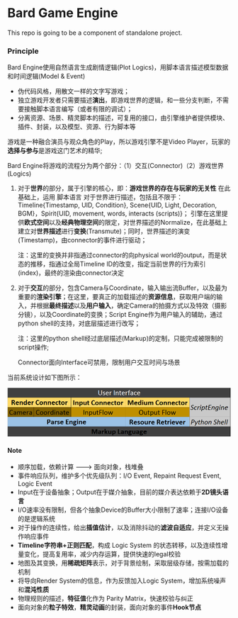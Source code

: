 # Bard Game Engine

This repo is going to be a component of standalone project.



### Principle
Bard Engine使用自然语言生成剧情逻辑(Plot Logics)，用脚本语言描述模型数据和时间逻辑(Model & Event)
* 伪代码风格，用散文一样的文字写游戏；
* 独立游戏开发者只需要描述**演出**，即游戏世界的逻辑，和一些分支判断，不需要接触脚本语言编写（或者有限的调试）；
* 分离资源、场景、精灵脚本的描述，可复用的接口，由引擎维护者提供模块、插件、封装，以及模型、资源、行为脚本等

游戏是一种融合演员与观众角色的Play，所以游戏引擎不是Video Player，玩家的**选择与参与**是游戏这门艺术的精华;

Bard Engine将游戏的流程分为两个部分：（1）交互(Connector)（2）游戏世界(Logics)
1. 对于**世界**的部分，属于引擎的核心，即：**游戏世界的存在与玩家的无关性**
在此基础上，运用 脚本语言 对于世界进行描述，包括且不限于：Timeline{Timestamp, UID, Condition}, Scene{UID, Light, Decoration, BGM}，Spirit{UID, movement, words, interacts (scripts)}；
引擎在这里提供**欧式空间**以及**经典物理空间**的限定，对世界描述的Normalize，在此基础上建立对**世界描述**进行**变换**(Transmute)；同时，世界描述的演变(Timestamp)，由connector的事件进行驱动；

   注：这里的变换并非指通过connector的向physical world的output，而是状态的推移，指通过全局Timeline ID的改变，指定当前世界的行为索引(index)，最终的渲染由connector决定

2. 对于**交互**的部分，包含Camera与Coordinate，输入输出流Buffer，以及最为重要的**渲染引擎**；在这里，要真正的加载描述的**资源信息**，获取用户端的输入，并根据**最终描述**以及**用户输入**，确定Camera的拍摄方式以及特效（摄影分镜），以及Coordinate的变换；Script Engine作为用户输入的辅助，通过python shell的支持，对底层描述进行改写；

   注：这里的python shell经过底层描述(Markup)的定制，只能完成被限制的script操作;

   Connector面向Interface可禁用，限制用户交互时间与场景

当前系统设计如下图所示：

![Design](./Design.png)

#### Note
- 顺序加载，依赖计算 ---> 面向对象，栈堆叠
- 事件响应队列，维护多个优先级队列：I/O Event, Repaint Request Event, Logic Event
- Input在于设备抽象；Output在于媒介抽象，目前的媒介表达依赖于**2D镜头语言**
- I/O速率没有限制，但各个抽象Device的Buffer大小限制了速率；连接I/O设备的是逻辑系统
- 对于操作的连续性，给出**插值估计**，以及消除抖动的**滤波自适应**，并定义无操作响应事件
- **Timeline字符串+正则匹配**，构成 Logic System 的状态转移，以及连续性增量变化，提高复用率，减少内存运算，提供快速的legal校验
- 地图及其变换，用**稀疏矩阵**表示，对于背景绘制，采取层级存储，按需加载的机制
- 将导向Render System的信息，作为反馈加入Logic System，增加系统噪声和**混沌性质**
- 物理规则的描述，**特征值**化作为 Parity Matrix，快速校验与纠正
- 面向对象的**粒子特效**，**精灵动画**的封装，面向对象的事件**Hook节点**

